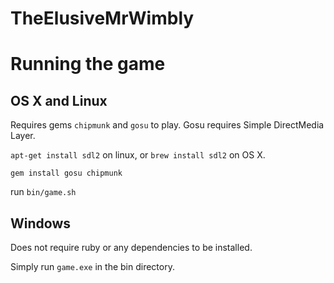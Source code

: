 # TheElusiveMrWimbly

Running the game
========
**OS X and Linux**
--------
Requires gems `chipmunk` and `gosu` to play. Gosu requires Simple DirectMedia Layer.

`apt-get install sdl2` on linux, or `brew install sdl2` on OS X.

`gem install gosu chipmunk`

run `bin/game.sh`

**Windows**
--------
Does not require ruby or any dependencies to be installed.

Simply run `game.exe` in the bin directory.
